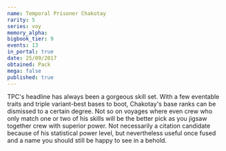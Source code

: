 ```yaml
---
name: Temporal Prisoner Chakotay
rarity: 5
series: voy
memory_alpha:
bigbook_tier: 9
events: 13
in_portal: true
date: 25/09/2017
obtained: Pack
mega: false
published: true
---
```


TPC's headline has always been a gorgeous skill set. With a few eventable traits and triple variant-best bases to boot, Chakotay's base ranks can be dismissed to a certain degree. Not so on voyages where even crew who only match one or two of his skills will be the better pick as you jigsaw together crew with superior power. Not necessarily a citation candidate because of his statistical power level, but nevertheless useful once fused and a name you should still be happy to see in a behold.
